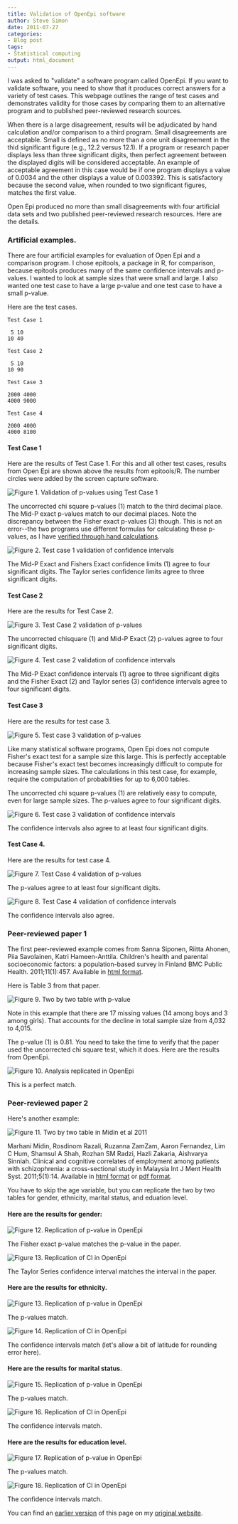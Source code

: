 ```yaml
---
title: Validation of OpenEpi software
author: Steve Simon
date: 2011-07-27
categories:
- Blog post
tags:
- Statistical computing
output: html_document
---
```


I was asked to "validate" a software program called OpenEpi. If you want to validate software, you need to show that it produces correct answers for a variety of test cases. This webpage outlines the range of test cases and demonstrates validity for those cases by comparing them to an alternative program and to published peer-reviewed research sources.

<!---More--->

When there is a large disagreement, results will be adjudicated by hand calculation and/or comparison to a third program. Small disagreements are acceptable. Small is defined as no more than a one unit disagreement in the thid significant figure (e.g., 12.2 versus 12.1). If a program or research paper displays less than three significant digits, then perfect agreement between the displayed digits will be considered acceptable. An example of acceptable agreement in this case would be if one program displays a value of 0.0034 and the other displays a value of 0.003392. This is satisfactory because the second value, when rounded to two significant figures, matches the first value.

Open Epi produced no more than small disagreements with four artificial data sets and two published peer-reviewed research resources. Here are the details.

### Artificial examples.

There are four artificial examples for evaluation of Open Epi and a comparison program. I chose epitools, a package in R, for comparison, because epitools produces many of the same confidence intervals and p-values. I wanted to look at sample sizes that were small and large. I also wanted one test case to have a large p-value and one test case to have a small p-value.

Here are the test cases.

```{}
Test Case 1

 5 10
10 40

Test Case 2

 5 10
10 90

Test Case 3

2000 4000
4000 9000

Test Case 4

2000 4000
4000 8100
```

#### Test Case 1

Here are the results of Test Case 1. For this and all other test cases, results from Open Epi are shown above the results from epitools/R. The number circles were added by the screen capture software.

![Figure 1. Validation of p-values using Test Case 1](http://www.pmean.com/new-images/11/Validation01.PNG)

The uncorrected chi square p-values (1) match to the third decimal place. The Mid-P exact p-values match to our decimal places. Note the discrepancy between the Fisher exact p-values (3) though. This is not an error--the two programs use different formulas for calculating these p-values, as I have [verified through hand calculations][sim3].

![Figure 2. Test case 1 validation of confidence intervals](http://www.pmean.com/new-images/11/Validation02.PNG)

The Mid-P Exact and Fishers Exact confidence limits (1) agree to four significant digits. The Taylor series confidence limits agree to three significant digits.

#### Test Case 2

Here are the results for Test Case 2.

![Figure 3. Test Case 2 validation of p-values](http://www.pmean.com/new-images/11/Validation02.PNG)

The uncorrected chisquare (1) and Mid-P Exact (2) p-values agree to four significant digits.

![Figure 4. Test case 2 validation of confidence intervals](http://www.pmean.com/new-images/11/Validation04.PNG)

The Mid-P Exact confidence intervals (1) agree to three significant digits and the Fisher Exact (2) and Taylor series (3) confidence intervals agree to four significant digits.

#### Test Case 3

Here are the results for test case 3.

![Figure 5. Test case 3 validation of p-values](http://www.pmean.com/new-images/11/Validation05.PNG)

Like many statistical software programs, Open Epi does not compute Fisher's exact test for a sample size this large. This is perfectly acceptable because Fisher's exact test becomes increasingly difficult to compute for increasing sample sizes. The calculations in this test case, for example, require the computation of probabilities for up to 6,000 tables.

The uncorrected chi square p-values (1) are relatively easy to compute, even for large sample sizes. The p-values agree to four significant digits.

![Figure 6. Test case 3 validation of confidence intervals](http://www.pmean.com/new-images/11/Validation06.PNG)

The confidence intervals also agree to at least four significant digits.

#### Test Case 4.

Here are the results for test case 4.

![Figure 7. Test Case 4 validation of p-values](http://www.pmean.com/new-images/11/Validation07.PNG)

The p-values agree to at least four significant digits.

![Figure 8. Test Case 4 validation of confidence intervals](http://www.pmean.com/new-images/11/Validation08.PNG)

The confidence intervals also agree.

### Peer-reviewed paper 1

The first peer-reviewed example comes from Sanna Siponen, Riitta Ahonen, Piia Savolainen, Katri Hameen-Anttila. Children's health and parental socioeconomic factors: a population-based survey in Finland BMC Public Health. 2011;11(1):457. Available in [html format][sip1].

Here is Table 3 from that paper.

![Figure 9. Two by two table with p-value](http://www.pmean.com/new-images/11/Accuracy01.jpg)

Note in this example that there are 17 missing values (14 among boys and 3 among girls). That accounts for the decline in total sample size from 4,032 to 4,015.

The p-value (1) is 0.81. You need to take the time to verify that the paper used the uncorrected chi square test, which it does. Here are the results from OpenEpi.

![Figure 10. Analysis replicated in OpenEpi](http://www.pmean.com/new-images/11/Accuracy02.jpg)

This is a perfect match.

### Peer-reviewed paper 2

Here's another example:

![Figure 11. Two by two table in Midin et al 2011](http://www.pmean.com/new-images/11/Accuracy07.jpg)

Marhani Midin, Rosdinom Razali, Ruzanna ZamZam, Aaron Fernandez, Lim C Hum, Shamsul A Shah, Rozhan SM Radzi, Hazli Zakaria, Aishvarya Sinniah. Clinical and cognitive correlates of employment among patients with schizophrenia: a cross-sectional study in Malaysia Int J Ment Health Syst. 2011;5(1):14. Available in [html format][mid1] or [pdf format][mid2].

You have to skip the age variable, but you can replicate the two by two tables for gender, ethnicity, marital status, and eduation level.

#### Here are the results for gender:

![Figure 12. Replication of p-value in OpenEpi](http://www.pmean.com/new-images/11/Accuracy08.jpg)

The Fisher exact p-value matches the p-value in the paper.

![Figure 13. Replication of CI in OpenEpi](http://www.pmean.com/new-images/11/Accuracy09.jpg)

The Taylor Series confidence interval matches the interval in the paper.

#### Here are the results for ethnicity.

![Figure 13. Replication of p-value in OpenEpi](http://www.pmean.com/new-images/11/Accuracy10.jpg)

The p-values match.

![Figure 14. Replication of CI in OpenEpi](http://www.pmean.com/new-images/11/Accuracy11.jpg)

The confidence intervals match (let's allow a bit of latitude for rounding error here).

#### Here are the results for marital status.

![Figure 15. Replication of p-value in OpenEpi](http://www.pmean.com/new-images/11/Accuracy12.jpg)

The p-values match.

![Figure 16. Replication of CI in OpenEpi](http://www.pmean.com/new-images/11/Accuracy13.jpg)

The confidence intervals match.

#### Here are the results for education level.

![Figure 17. Replication of p-value in OpenEpi](http://www.pmean.com/new-images/11/Accuracy14.jpg)

The p-values match.

![Figure 18. Replication of CI in OpenEpi](http://www.pmean.com/new-images/11/Accuracy15.jpg)

The confidence intervals match.

You can find an [earlier version][sim1] of this page on my [original website][sim2].

[sim1]: http://www.pmean.com/11/Validation.html
[sim2]: http://www.pmean.com/original_site.html 

[mid1]: http://www.ijmhs.com/content/5/1/14
[mid2]: https://ijmhs.biomedcentral.com/track/pdf/10.1186/1752-4458-5-14.pdf
[sim3]: http://www.pmean.com/11/Fishers.html
[sip1]: https://bmcpublichealth.biomedcentral.com/articles/10.1186/1471-2458-11-457
[sip2]: https://bmcpublichealth.biomedcentral.com/track/pdf/10.1186/1471-2458-11-457.pdf
